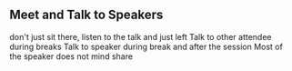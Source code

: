 Meet and Talk to Speakers
---------

don't just sit there, listen to the talk and just left
Talk to other attendee during breaks
Talk to speaker during break and after the session
Most of the speaker does not mind share